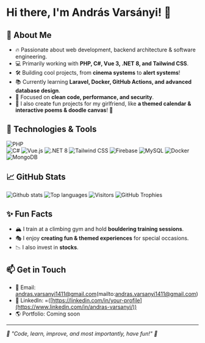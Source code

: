 # Hi there, I'm András Varsányi! 👋

## 🚀 About Me

- 🔥 Passionate about web development, backend architecture & software engineering.
- 💻 Primarily working with **PHP, C#, Vue 3, .NET 8, and Tailwind CSS**.
- 🛠️ Building cool projects, from **cinema systems** to **alert systems**!
- 📚 Currently learning **Laravel, Docker, GitHub Actions, and advanced database design**.
- 🎯 Focused on **clean code, performance, and security**.
- 🎃 I also create fun projects for my girlfriend, like **a themed calendar & interactive poems & doodle canvas**! 💖

## 🔧 Technologies & Tools

![PHP](https://img.shields.io/badge/PHP-777BB4?style=for-the-badge&logo=php&logoColor=white)  
![C#](https://img.shields.io/badge/C%23-239120?style=for-the-badge&logo=csharp&logoColor=white)
![Vue.js](https://img.shields.io/badge/Vue.js-4FC08D?style=for-the-badge&logo=vue.js&logoColor=white)
![.NET 8](https://img.shields.io/badge/.NET-512BD4?style=for-the-badge&logo=dotnet&logoColor=white)
![Tailwind CSS](https://img.shields.io/badge/Tailwind_CSS-38B2AC?style=for-the-badge&logo=tailwind-css&logoColor=white)
![Firebase](https://img.shields.io/badge/Firebase-FFCA28?style=for-the-badge&logo=firebase&logoColor=black)
![MySQL](https://img.shields.io/badge/MySQL-4479A1?style=for-the-badge&logo=mysql&logoColor=white)
![Docker](https://img.shields.io/badge/Docker-2496ED?style=for-the-badge&logo=docker&logoColor=white)
![MongoDB](https://img.shields.io/badge/MongoDB-47A248?style=for-the-badge&logo=mongodb&logoColor=white)

## 📈 GitHub Stats

![Github stats](https://github-readme-stats.vercel.app/api?username=4ndris1114&show_icons=true&theme=tokyonight)
![Top languages](https://github-readme-stats.vercel.app/api/top-langs/?username=4ndris1114&layout=compact&theme=tokyonight)
![Visitors](https://visitor-badge.glitch.me/badge?page_id=your-username.4ndris1114&style=for-the-badge&logo=github)
![GitHub Trophies](https://github-profile-trophy.vercel.app/?username=4ndris1114&theme=tokyonight)

## ✨ Fun Facts

- 🏔️ I train at a climbing gym and hold **bouldering training sessions**.
- 🎭 I enjoy **creating fun & themed experiences** for special occasions.
- 📉 I also invest in **stocks**.

## 📫 Get in Touch

- 📧 Email: andras.varsanyi1411@gmail.com(mailto:andras.varsanyi1411@gmail.com)
- 💼 LinkedIn: =([https://linkedin.com/in/your-profile](https://www.linkedin.com/in/andras-varsanyi/))
- 🌎 Portfolio: Coming soon

---

_🎩 "Code, learn, improve, and most importantly, have fun!" 🚀_
